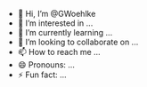 - 👋 Hi, I’m @GWoehlke
- 👀 I’m interested in ...
- 🌱 I’m currently learning ...
- 💞️ I’m looking to collaborate on ...
- 📫 How to reach me ...
- 😄 Pronouns: ...
- ⚡ Fun fact: ...

<!---
GWoehlke/GWoehlke is a ✨ special ✨ repository because its `README.md` (this file) appears on your GitHub profile.
You can click the Preview link to take a look at your changes.
--->
